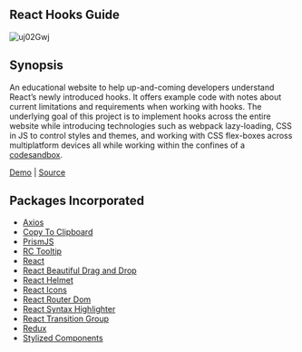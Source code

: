 ## React Hooks Guide

![uj02Gwj](https://i.imgur.com/uj02Gwj.png)

## Synopsis

An educational website to help up-and-coming developers understand React’s newly introduced hooks. It offers example code with notes about current limitations and requirements when working with hooks. The underlying goal of this project is to implement hooks across the entire website while introducing technologies such as webpack lazy-loading, CSS in JS to control styles and themes, and working with CSS flex-boxes across multiplatform devices all while working within the confines of a <a href="https://codesandbox.io/">codesandbox</a>.

<a href="https://jzmqvzzq0w.codesandbox.io/">Demo</a> | <a href="https://codesandbox.io/s/github/mattcarlotta/react-hooks/tree/master/">Source</a>

## Packages Incorporated

- <a href="https://github.com/axios/axios">Axios</a>
- <a href="https://github.com/sudodoki/copy-to-clipboard">Copy To Clipboard</a>
- <a href="https://github.com/PrismJS/prism">PrismJS</a>
- <a href="https://github.com/react-component/tooltip">RC Tooltip</a>
- <a href="https://github.com/facebook/react">React</a>
- <a href="https://github.com/atlassian/react-beautiful-dnd">React Beautiful Drag and Drop</a>
- <a href="https://github.com/nfl/react-helmet">React Helmet</a>
- <a href="https://github.com/react-icons/react-icons">React Icons</a>
- <a href="https://github.com/ReactTraining/react-router/tree/master/packages/react-router-dom">React Router Dom</a>
- <a href="https://github.com/conorhastings/react-syntax-highlighter">React Syntax Highlighter</a>
- <a href="https://github.com/reactjs/react-transition-group">React Transition Group</a>
- <a href="https://github.com/reduxjs/redux">Redux</a>
- <a href="https://github.com/styled-components/styled-components">Stylized Components</a>
